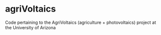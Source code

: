 # agriVoltaics
Code pertaining to the AgriVoltaics (agriculture + photovoltaics) project at the University of Arizona

